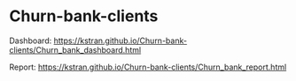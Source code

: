 # Churn-bank-clients

Dashboard: https://kstran.github.io/Churn-bank-clients/Churn_bank_dashboard.html

Report: https://kstran.github.io/Churn-bank-clients/Churn_bank_report.html
